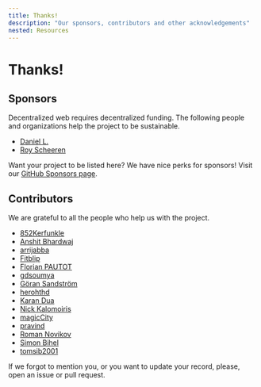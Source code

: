 ```yaml
---
title: Thanks!
description: "Our sponsors, contributors and other acknowledgements"
nested: Resources
---
```


# Thanks!

## Sponsors

Decentralized web requires decentralized funding. The following people and organizations help the project to be sustainable.

- [Daniel L.](https://github.com/dansan566)
- [Roy Scheeren](https://github.com/royscheeren)

Want your project to be listed here? We have nice perks for sponsors! Visit our [GitHub Sponsors page](https://github.com/sponsors/dipdup-io).

## Contributors

We are grateful to all the people who help us with the project.

- [852Kerfunkle](https://github.com/852Kerfunkle)
- [Anshit Bhardwaj](https://github.com/Anshit01)
- [arrijabba](https://github.com/arrijabba)
- [Fitblip](https://github.com/Fitblip)
- [Florian PAUTOT](https://github.com/xflpt)
- [gdsoumya](https://github.com/gdsoumya)
- [Göran Sandström](https://github.com/veqtor)
- [herohthd](https://github.com/herohthd)
- [Karan Dua](https://github.com/Karantezsure)
- [Nick Kalomoiris](https://github.com/nikos-kalomoiris)
- [magicCity](https://github.com/tezosmiami)
- [pravind](https://github.com/pravind)
- [Roman Novikov](https://github.com/mystdeim)
- [Simon Bihel](https://github.com/sbihel)
- [tomsib2001](https://github.com/tomsib2001)

If we forgot to mention you, or you want to update your record, please, open an issue or pull request.
